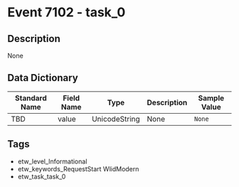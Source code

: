 # Event 7102 - task_0

## Description
None

## Data Dictionary
|Standard Name|Field Name|Type|Description|Sample Value|
|---|---|---|---|---|
|TBD|value|UnicodeString|None|`None`|

## Tags
* etw_level_Informational
* etw_keywords_RequestStart WlidModern
* etw_task_task_0
